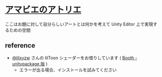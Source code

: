 # [アマビエのアトリエ](https://twitter.com/search?q=%23%E3%82%A2%E3%83%9E%E3%83%93%E3%82%A8%E3%81%AE%E3%82%A2%E3%83%88%E3%83%AA%E3%82%A8&src=typed_query&f=live)

ここはお題に対して自分らしいアートとは何かを考えて Unity Editor 上で実現するための空間

## reference

* [@lilxyzw](https://github.com/lilxyzw) さんの lilToon シェーダーをお借りしています ( [Booth - unitypackage 版](https://lilxyzw.booth.pm/items/3087170) )
  * エラーが出る場合、インストールを試みてください
